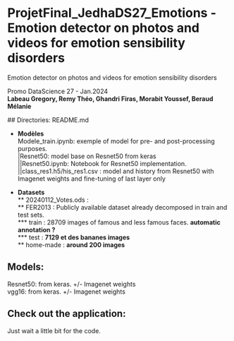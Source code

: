 # ProjetFinal_JedhaDS27_Emotions - Emotion detector on photos and videos for emotion sensibility disorders  

Emotion detector on photos and videos for emotion sensibility disorders

Promo DataScience 27 - Jan.2024  
**Labeau Gregory, Remy Théo, Ghandri Firas, Morabit Youssef, Beraud Mélanie** 


## Directories:
README.md  
* **Modèles**  
Modele_train.ipynb: exemple of model for pre- and post-processing purposes.  
|Resnet50: model base on Resnet50 from keras  
||Resnet50.ipynb: Notebook for Resnet50 implementation.  
||class_res1.h5/his_res1.csv : model and history from Resnet50 with Imagenet weights and fine-tuning of last layer only

* **Datasets**  
** 20240112_Votes.ods :   
** FER2013 : Publicly available dataset already decomposed in train and test sets.  
*** train : 28709 images of famous and less famous faces. **automatic annotation ?**  
*** test : **7129 et des bananes images**  
** home-made : **around 200 images**


## Models:

Resnet50: from keras. +/- Imagenet weights  
vgg16: from keras. +/- Imagenet weights 

## Check out the application:
Just wait a little bit for the code.
